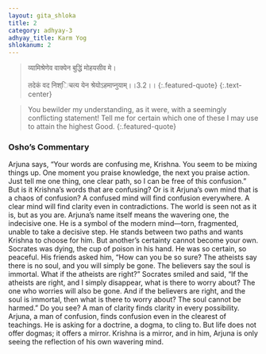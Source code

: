 ```yaml
---
layout: gita_shloka
title: 2
category: adhyay-3
adhyay_title: Karm Yog
shlokanum: 2
---
```


> व्यामिश्रेणेव वाक्येन बुद्धिं मोहयसीव मे।<br><br>तदेकं वद निश्िचत्य येन श्रेयोऽहमाप्नुयाम्।।3.2।।
{:.featured-quote} 
{:.text-center}

> You bewilder my understanding, as it were, with a seemingly conflicting statement! Tell me for certain which one of these I may use to attain the highest Good.
{:.featured-quote}

### Osho’s Commentary
Arjuna says, “Your words are confusing me, Krishna. You seem to be mixing things up. One moment you praise knowledge, the next you praise action. Just tell me one thing, one clear path, so I can be free of this confusion.”
But is it Krishna’s words that are confusing? Or is it Arjuna’s own mind that is a chaos of confusion? A confused mind will find confusion everywhere. A clear mind will find clarity even in contradictions. The world is seen not as it is, but as you are.
Arjuna’s name itself means the wavering one, the indecisive one. He is a symbol of the modern mind—torn, fragmented, unable to take a decisive step. He stands between two paths and wants Krishna to choose for him. But another’s certainty cannot become your own.
Socrates was dying, the cup of poison in his hand. He was so certain, so peaceful. His friends asked him, “How can you be so sure? The atheists say there is no soul, and you will simply be gone. The believers say the soul is immortal. What if the atheists are right?” Socrates smiled and said, “If the atheists are right, and I simply disappear, what is there to worry about? The one who worries will also be gone. And if the believers are right, and the soul is immortal, then what is there to worry about? The soul cannot be harmed.”
Do you see? A man of clarity finds clarity in every possibility. Arjuna, a man of confusion, finds confusion even in the clearest of teachings. He is asking for a doctrine, a dogma, to cling to. But life does not offer dogmas; it offers a mirror. Krishna is a mirror, and in him, Arjuna is only seeing the reflection of his own wavering mind.
